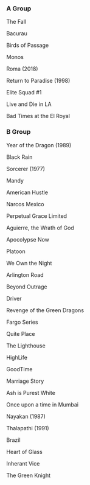 ### A Group

The Fall 

Bacurau

Birds of Passage

Monos

Roma (2018)

Return to Paradise (1998)

Elite Squad #1

Live and Die in LA

Bad Times at the El Royal

### B Group

Year of the Dragon (1989)

Black Rain

Sorcerer (1977)

Mandy

American Hustle

Narcos Mexico 

Perpetual Grace Limited

Aguierre, the Wrath of God

Apocolypse Now

Platoon

We Own the Night

Arlington Road

Beyond Outrage

Driver

Revenge of the Green Dragons

Fargo Series

Quite Place

The Lighthouse

HighLife

GoodTime

Marriage Story

Ash is Purest White

Once upon a time in Mumbai

Nayakan (1987)

Thalapathi (1991)

Brazil

Heart of Glass

Inherant Vice

The Green Knight
